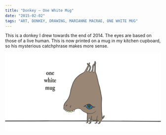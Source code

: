```yaml
---
title: "Donkey – One White Mug"
date: "2015-02-02"
tags: "ART, DONKEY, DRAWING, MARIANNE MACRAE, ONE WHITE MUG"
---
```

This is a donkey I drew towards the end of 2014. The eyes are based on those of a live human. This is now printed on a mug in my kitchen cupboard, so his mysterious catchphrase makes more sense.

![donkey mug](../images/archive-posts/don-wraparound.jpg)
